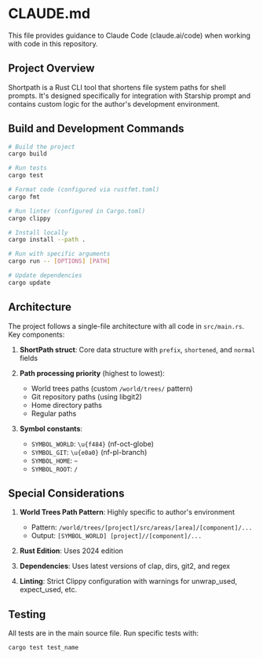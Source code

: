 # CLAUDE.md

This file provides guidance to Claude Code (claude.ai/code) when working with code in this repository.

## Project Overview

Shortpath is a Rust CLI tool that shortens file system paths for shell prompts. It's designed specifically for integration with Starship prompt and contains custom logic for the author's development environment.

## Build and Development Commands

```bash
# Build the project
cargo build

# Run tests
cargo test

# Format code (configured via rustfmt.toml)
cargo fmt

# Run linter (configured in Cargo.toml)
cargo clippy

# Install locally
cargo install --path .

# Run with specific arguments
cargo run -- [OPTIONS] [PATH]

# Update dependencies
cargo update
```

## Architecture

The project follows a single-file architecture with all code in `src/main.rs`. Key components:

1. **ShortPath struct**: Core data structure with `prefix`, `shortened`, and `normal` fields
2. **Path processing priority** (highest to lowest):
   - World trees paths (custom `/world/trees/` pattern)
   - Git repository paths (using libgit2)
   - Home directory paths
   - Regular paths

3. **Symbol constants**:
   - `SYMBOL_WORLD`: `\u{f484}` (nf-oct-globe)
   - `SYMBOL_GIT`: `\u{e0a0}` (nf-pl-branch)
   - `SYMBOL_HOME`: `~`
   - `SYMBOL_ROOT`: `/`

## Special Considerations

1. **World Trees Path Pattern**: Highly specific to author's environment
   - Pattern: `/world/trees/[project]/src/areas/[area]/[component]/...`
   - Output: `[SYMBOL_WORLD] [project]//[component]/...`

2. **Rust Edition**: Uses 2024 edition
3. **Dependencies**: Uses latest versions of clap, dirs, git2, and regex
4. **Linting**: Strict Clippy configuration with warnings for unwrap_used, expect_used, etc.

## Testing

All tests are in the main source file. Run specific tests with:
```bash
cargo test test_name
```